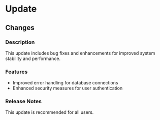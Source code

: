 # Update

## Changes

### Description
This update includes bug fixes and enhancements for improved system stability and performance.

### Features
- Improved error handling for database connections
- Enhanced security measures for user authentication

### Release Notes
This update is recommended for all users.